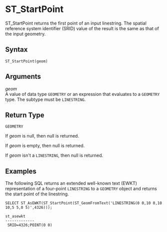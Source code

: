 # ST\_StartPoint<a name="ST_StartPoint-function"></a>

ST\_StartPoint returns the first point of an input linestring\. The spatial reference system identifier \(SRID\) value of the result is the same as that of the input geometry\. 

## Syntax<a name="ST_StartPoint-function-syntax"></a>

```
ST_StartPoint(geom)
```

## Arguments<a name="ST_StartPoint-function-arguments"></a>

 *geom*   
A value of data type `GEOMETRY` or an expression that evaluates to a `GEOMETRY` type\. The subtype must be `LINESTRING`\. 

## Return Type<a name="ST_StartPoint-function-return"></a>

`GEOMETRY` 

If *geom* is null, then null is returned\. 

If *geom* is empty, then null is returned\. 

If *geom* isn't a `LINESTRING`, then null is returned\. 

## Examples<a name="ST_StartPoint-function-examples"></a>

The following SQL returns an extended well\-known text \(EWKT\) representation of a four\-point `LINESTRING` to a `GEOMETRY` object and returns the start point of the linestring\. 

```
SELECT ST_AsEWKT(ST_StartPoint(ST_GeomFromText('LINESTRING(0 0,10 0,10 10,5 5,0 5)',4326)));
```

```
st_asewkt
-------------
 SRID=4326;POINT(0 0)
```